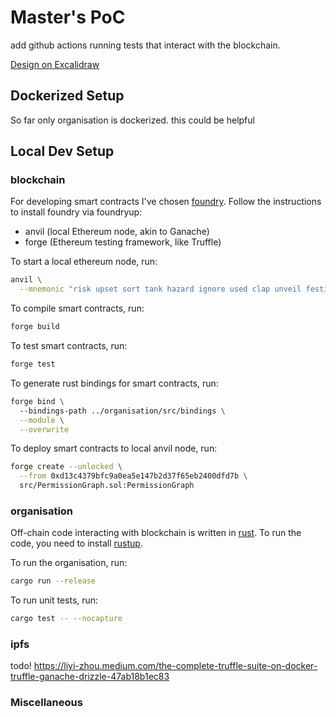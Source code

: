 # Master's PoC


add github actions running tests that interact with the blockchain.

[Design on Excalidraw](https://excalidraw.com/#token=9wvvufCJTAaAYfN1Qjf9I)

## Dockerized Setup

So far only organisation is dockerized.
this could be helpful

## Local Dev Setup

### blockchain
For developing smart contracts I've chosen [foundry](https://github.com/foundry-rs/foundry). 
Follow the instructions to install foundry via foundryup:
- anvil (local Ethereum node, akin to Ganache)
- forge (Ethereum testing framework, like Truffle)

To start a local ethereum node, run:
```bash
anvil \
  --mnemonic "risk upset sort tank hazard ignore used clap unveil festival barrel wrap"
```

To compile smart contracts, run:
```bash
forge build
```

To test smart contracts, run:
```bash
forge test
```

To generate rust bindings for smart contracts, run:
```bash
forge bind \ 
  --bindings-path ../organisation/src/bindings \
  --module \
  --overwrite
```

To deploy smart contracts to local anvil node, run:
```bash
forge create --unlocked \
  --from 0xd13c4379bfc9a0ea5e147b2d37f65eb2400dfd7b \
  src/PermissionGraph.sol:PermissionGraph
```

### organisation
Off-chain code interacting with blockchain is written in [rust](https://www.rust-lang.org/).
To run the code, you need to install [rustup](https://rustup.rs/).

To run the organisation, run:
```bash
cargo run --release
```

To run unit tests, run:
```bash
cargo test -- --nocapture
```

### ipfs
todo!
https://liyi-zhou.medium.com/the-complete-truffle-suite-on-docker-truffle-ganache-drizzle-47ab18b1ec83

### Miscellaneous
